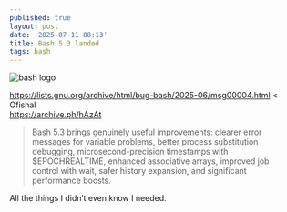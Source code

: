 ```yaml
---
published: true
layout: post
date: '2025-07-11 08:13'
title: Bash 5.3 landed
tags: bash 
---
```

![bash logo](https://bashlogo.com/img/logo/svg/full_colored_light.svg)

<https://lists.gnu.org/archive/html/bug-bash/2025-06/msg00004.html> < Ofishal  
<https://archive.ph/hAzAt>

> Bash 5.3 brings genuinely useful improvements: clearer error messages for variable problems, better process substitution debugging, microsecond-precision timestamps with $EPOCHREALTIME, enhanced associative arrays, improved job control with wait, safer history expansion, and significant performance boosts.

All the things I didn’t even know I needed.